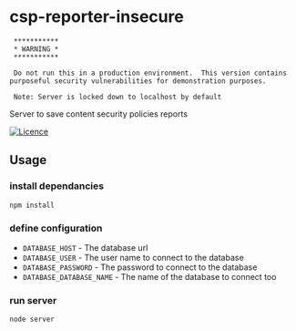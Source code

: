 # csp-reporter-insecure
```
 ***********
 * WARNING *
 ***********

 Do not run this in a production environment.  This version contains purposeful security vulnerabilities for demonstration purposes.

 Note: Server is locked down to localhost by default
```

Server to save content security policies reports

[![Licence](https://img.shields.io/badge/Licence-ISC-blue.svg)](https://opensource.org/licenses/ISC)

## Usage
### install dependancies
```
npm install
```

### define configuration
 * `DATABASE_HOST` - The database url
 * `DATABASE_USER` - The user name to connect to the database
 * `DATABASE_PASSWORD` - The password to connect to the database
 * `DATABASE_DATABASE_NAME` - The name of the database to connect too


### run server
```
node server
```
